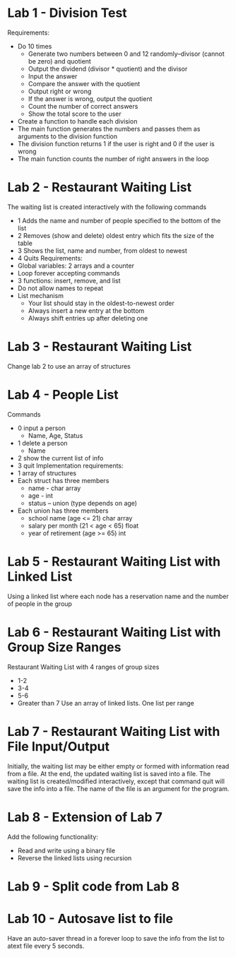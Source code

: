 # Lab 1 - Division Test
Requirements:
* Do 10 times
  * Generate two numbers between 0 and 12 randomly–divisor (cannot be zero) and quotient
  * Output the dividend (divisor * quotient) and the divisor
  * Input the answer
  * Compare the answer with the quotient
  * Output right or wrong
  * If the answer is wrong, output the quotient
  * Count the number of correct answers
  * Show the total score to the user
* Create a function to handle each division
* The main function generates the numbers and passes them as arguments to the division function
* The division function returns 1 if the user is right and 0 if the user is wrong 
* The main function counts the number of right answers in the loop

# Lab 2 - Restaurant Waiting List
The waiting list is created interactively with the following commands
* 1 <name> <number> Adds the name and number of people specified to the bottom of the list
* 2 <size> Removes (show and delete) oldest entry which fits the size of the table
* 3 Shows the list, name and number, from oldest to newest
* 4 Quits
Requirements:
* Global variables: 2 arrays and a counter
* Loop forever accepting commands
* 3 functions: insert, remove, and list
* Do not allow names to repeat
* List mechanism
  * Your list should stay in the oldest-to-newest order
  * Always insert a new entry at the bottom
  * Always shift entries up after deleting one

# Lab 3 - Restaurant Waiting List
Change lab 2 to use an array of structures

# Lab 4 - People List
Commands
* 0 input a person
  * Name, Age, Status
* 1 delete a person
  * Name
* 2 show the current list of info
* 3 quit
Implementation requirements:
* 1 array of structures
* Each struct has three members
  * name - char array
  * age - int
  * status – union (type depends on age)
* Each union has three members
  * school name (age <= 21) char array
  * salary per month (21 < age < 65) float
  * year of retirement (age >= 65) int
 
# Lab 5 - Restaurant Waiting List with Linked List
Using a linked list where each node has a reservation name and the number of people in the group

# Lab 6 - Restaurant Waiting List with Group Size Ranges
Restaurant Waiting List with 4 ranges of group sizes
* 1-2
* 3-4
* 5-6
* Greater than 7
Use an array of linked lists. One list per range

# Lab 7 - Restaurant Waiting List with File Input/Output
Initially, the waiting list may be either empty or formed with information read from a file. At the end, the updated waiting list is saved into a file. The waiting list is created/modified  interactively, except that command quit will save the info into a file. The name of the file is an argument for the program. 

# Lab 8 - Extension of Lab 7
Add the following functionality: 
* Read and write using a binary file
* Reverse the linked lists using recursion

# Lab 9 - Split code from Lab 8

# Lab 10 - Autosave list to file
Have an auto-saver thread in a forever loop to save the info from the list to atext file every 5 seconds.
